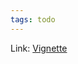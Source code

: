```yaml
---
tags: todo
---
```

Link: [Vignette](https://cran.r-project.org/web/packages/janitor/vignettes/tabyls.html) 